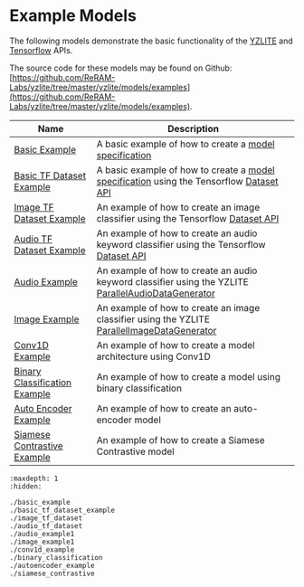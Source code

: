 # Example Models

The following models demonstrate the basic functionality of the [YZLITE](https://github.com/ReRAM-Labs/yzlite/docs/python_api/index.html) and [Tensorflow](https://www.tensorflow.org/api_docs/python/tf) APIs.

The source code for these models may be found on Github: [https://github.com/ReRAM-Labs/yzlite/tree/master/yzlite/models/examples](https://github.com/ReRAM-Labs/yzlite/tree/master/yzlite/models/examples).

| Name                                                                                                                           | Description                                                                                                                                                                                                                      |
| ------------------------------------------------------------------------------------------------------------------------------ | -------------------------------------------------------------------------------------------------------------------------------------------------------------------------------------------------------------------------------- |
| [Basic Example](https://github.com/ReRAM-Labs/yzlite/docs/python_api/models/examples/basic_example.html)                         | A basic example of how to create a [model specification](https://github.com/ReRAM-Labs/yzlite/docs/guides/model_specification.html)                                                                                                |
| [Basic TF Dataset Example](https://github.com/ReRAM-Labs/yzlite/docs/python_api/models/examples/basic_tf_dataset_example.html)   | A basic example of how to create a [model specification](https://github.com/ReRAM-Labs/yzlite/docs/guides/model_specification.html) using the Tensorflow [Dataset API](https://www.tensorflow.org/api_docs/python/tf/data/Dataset) |
| [Image TF Dataset Example](https://github.com/ReRAM-Labs/yzlite/docs/python_api/models/examples/image_tf_dataset.html)           | An example of how to create an image classifier using the Tensorflow [Dataset API](https://www.tensorflow.org/api_docs/python/tf/data/Dataset)                                                                                   |
| [Audio TF Dataset Example](https://github.com/ReRAM-Labs/yzlite/docs/python_api/models/examples/audio_tf_dataset.html)           | An example of how to create an audio keyword classifier using the Tensorflow [Dataset API](https://www.tensorflow.org/api_docs/python/tf/data/Dataset)                                                                           |
| [Audio Example](https://github.com/ReRAM-Labs/yzlite/docs/python_api/models/examples/audio_example1.html)                        | An example of how to create an audio keyword classifier using the YZLITE [ParallelAudioDataGenerator](https://github.com/ReRAM-Labs/yzlite/docs/python_api/data_preprocessing/audio_data_generator.html)                             |
| [Image Example](https://github.com/ReRAM-Labs/yzlite/docs/python_api/models/examples/image_example1.html)                        | An example of how to create an image classifier using the YZLITE [ParallelImageDataGenerator](https://github.com/ReRAM-Labs/yzlite/docs/python_api/data_preprocessing/image_data_generator.html)                                     |
| [Conv1D Example](https://github.com/ReRAM-Labs/yzlite/docs/python_api/models/examples/conv1d_example.html)                               | An example of how to create a model architecture using Conv1D                                                                                                                                                                    |
| [Binary Classification Example](https://github.com/ReRAM-Labs/yzlite/docs/python_api/models/examples/binary_classification.html) | An example of how to create a model using binary classification                                                                                                                                                                  |
| [Auto Encoder Example](https://github.com/ReRAM-Labs/yzlite/docs/python_api/models/examples/autoencoder_example.html)            | An example of how to create an auto-encoder model                                                                                                                                                                                |
| [Siamese Contrastive Example](https://github.com/ReRAM-Labs/yzlite/docs/python_api/models/examples/siamese_contrastive.html)     | An example of how to create a Siamese Contrastive model                                                                                                                                                                          |

```{toctree}
:maxdepth: 1
:hidden:

./basic_example
./basic_tf_dataset_example
./image_tf_dataset
./audio_tf_dataset
./audio_example1
./image_example1
./conv1d_example
./binary_classification
./autoencoder_example
./siamese_contrastive
```
